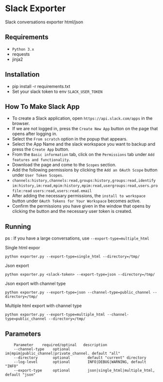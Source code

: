# Slack Exporter

Slack conversations exporter html/json

## Requirements
* `Python 3.x`
* requests
* jinja2
 

## Installation
- pip install -r requirements.txt
- Set your slack token to env `SLACK_USER_TOKEN`

## How To Make Slack App
 - To create a Slack application, open `https://api.slack.com/apps` in the browser.
 - If we are not logged in, press the `Create New App` button on the page that opens after logging in.
 - Select the `From scratch` option in the popup that appears.
 - Select the App Name and the slack workspace you want to backup and press the `Create App` button.
 - From the `Basic information` tab, click on the `Permissions` tab under `Add features and functionality`.
 - Download the page and come to the `Scopes` section.
 - Add the following permissions by clicking the `Add an OAuth Scope` button under `User Token Scopes`.
 - `channels:history,channels:read,groups:history,groups:read,identify`
     `im:history,im:read,mpim:history,mpim:read,usergroups:read,users.profile:read`
     `users:read,users:read.email`
 - After adding the necessary permissions, the `install to workspace` button under `OAuth Tokens for Your Workspace` becomes active.
 - Confirm the permissions you have given in the window that opens by clicking the button and the necessary user token is created.

## Running
ps :  If you have a large conversations, use `--export-type=multiple_html`

Single html expor

    python exporter.py --export-type=single_html --directory=/tmp/
Json export

    python exporter.py <slack-token> --export-type=json --directory=/tmp/
Json export with channel type
    
    python exporter.py --export-type=json --channel-type=public_channel --directory=/tmp/
Multiple html export with channel type

    python exporter.py --export-type=multiple_html --channel-type=public_channel --directory=/tmp/

## Parameters
        Parameter    required/optinal   description
        --channel-type    optional   im|mpim|public_channel|private_channel. default "all"
        --directory       optional        default "current" directory
        --log-level       optional        INFO|DEBUG|WARNING, default "INFO"
        --export-type     optional        json|single_html|multiple_html, default "json"
